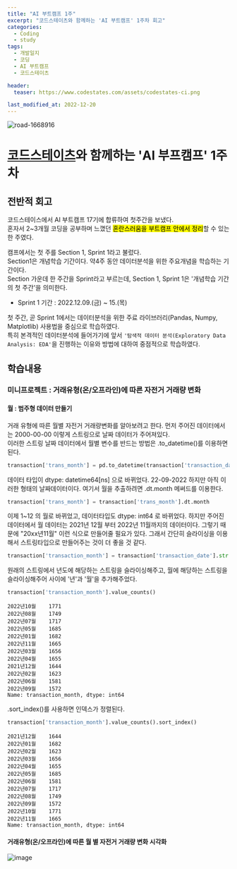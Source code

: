 ```yaml
---
title: "AI 부트캠프 1주"
excerpt: "코드스테이츠와 함께하는 'AI 부트캠프' 1주차 회고"
categories:
  - Coding
  - study
tags:
  - 개발일지
  - 코딩
  - AI 부트캠프
  - 코드스테이츠

header:
  teaser: https://www.codestates.com/assets/codestates-ci.png

last_modified_at: 2022-12-20
---
```


![road-1668916](https://user-images.githubusercontent.com/114210865/206684164-ed9e8a4f-3c3b-413c-93df-c01956effd13.jpg)


# [코드스테이츠](https://www.codestates.com/)와 함께하는 'AI 부프캠프' 1주차

## 전반적 회고

코드스테이스에서 AI 부트캠프 17기에 합류하여 첫주간을 보냈다.  
혼자서 2~3개월 코딩을 공부하며 느꼈던 <mark>혼란스러움을 부트캠프 안에서 정리</mark>할 수 있는 한 주였다.  

캠프에서는 첫 주를 Section 1, Sprint 1라고 불렀다.  
Section1은 개념학습 기간이다. 약4주 동안 데이터분석을 위한 주요개념을 학습하는 기간이다.  
Section 가운데 한 주간을 Sprint라고 부르는데, Section 1, Sprint 1은 '개념학습 기간의 첫 주간'을 의미한다.  

- Sprint 1 기간 : 2022.12.09.(금) ~ 15.(목)

첫 주간, 곧 Sprint 1에서는 데이터분석을 위한 주료 라이브러리(Pandas, Numpy, Matplotlib) 사용법을 중심으로 학습하였다.  
특히 본격적인 데이터분석에 들어가기에 앞서 `'탐색적 데이터 분석(Exploratory Data Analysis: EDA'`을 진행하는 이유와 방법에 대하여 중점적으로 학습하였다.  

## 학습내용
### 미니프로젝트 : 거래유형(온/오프라인)에 따른 자전거 거래량 변화

#### 월 : 범주형 데이터 만들기
거래 유형에 따른 월별 자전거 거래량변화를 알아보려고 한다.
먼저 주어진 데이터에서는 2000-00-00 이렇게 스트링으로 날짜 데이터가 주어져있다.  
이러한 스트링 날짜 데이터에서 월별 변수를 반드는 방법은 .to_datetime()를 이용하면 된다.  
```python
transaction['trans_month'] = pd.to_datetime(transaction['transaction_date'])
```
데이터 타입이 dtype: datetime64[ns] 으로 바뀌었다. 22-09-2022 하지만 아직 이러한 형태의 날짜데이터이다. 여기서 월을 추출하려면 .dt.month 메써드를 이용한다.
```python
transaction['trans_month'] = transaction['trans_month'].dt.month
```
이제 1~12 의 월로 바뀌었고, 데이터타입도 dtype: int64 로 바뀌었다.
하지만 주어진 데이터에서 월 데이터는 2021년 12월 부터 2022년 11월까지의 데이터이다. 그렇기 때문에 "20xx년11월" 이런 식으로 만들어줄 필요가 있다. 그래서 간단히 슬라이싱을 이용해서 스트링타입으로 만들어주는 것이 더 좋을 것 같다.
```python
transaction['transaction_month'] = transaction['transaction_date'].str.slice(6,11) + '년' + transaction['transaction_date'].str.slice(3, 5) + '월'
```
원래의 스트링에서 년도에 해당하는 스트링을 슬라이싱해주고, 월에 해당하는 스트링을 슬라이싱해주어 사이에 '년'과 '월'을 추가해주었다.
```python
transaction['transaction_month'].value_counts()
```
```
2022년10월    1771
2022년08월    1749
2022년07월    1717
2022년05월    1685
2022년01월    1682
2022년11월    1665
2022년03월    1656
2022년04월    1655
2021년12월    1644
2022년02월    1623
2022년06월    1581
2022년09월    1572
Name: transaction_month, dtype: int64
```
.sort_index()를 사용하면 인덱스가 정렬된다.
```python
transaction['transaction_month'].value_counts().sort_index()
```
```
2021년12월    1644
2022년01월    1682
2022년02월    1623
2022년03월    1656
2022년04월    1655
2022년05월    1685
2022년06월    1581
2022년07월    1717
2022년08월    1749
2022년09월    1572
2022년10월    1771
2022년11월    1665
Name: transaction_month, dtype: int64
```

#### 거래유형(온/오프라인)에 따른 월 별 자전거 거래량 변화 시각화

![image](https://raw.githubusercontent.com/leeyeonjun85/ds-section1-sprint1-new/main/Mini_Project/bicycle_monthly_trans.png?token=GHSAT0AAAAAAB4GQR7W5JPHPSUIC4ZX22AYY5BKW5Q)  

